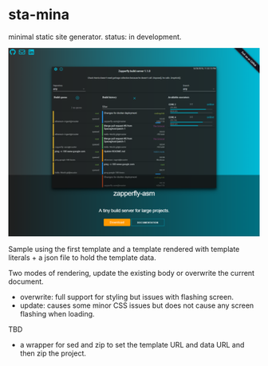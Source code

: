 # sta-mina
minimal static site generator. status: in development.

![preview](https://raw.githubusercontent.com/codingchili/sta-mina/master/preview.png "Current snapshot version")

Sample using the first template and a template rendered with template literals + a json file to hold the template data.

Two modes of rendering, update the existing body or overwrite the current document.

- overwrite: full support for styling but issues with flashing screen.
- update: causes some minor CSS issues but does not cause any screen flashing when loading.


TBD
- a wrapper for sed and zip to set the template URL and data URL and then zip the project.

